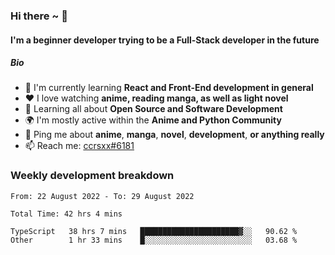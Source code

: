 ### Hi there ~ 👋

#### I'm a beginner developer trying to be a Full-Stack developer in the future

##### Bio

- 📖 I'm currently learning **React and Front-End development in general**
- ❤️ I love watching **anime, reading manga, as well as light novel**
- 🌱 Learning all about **Open Source and Software Development**
- 🌍 I'm mostly active within the **Anime and Python Community**
- 💬 Ping me about **anime**, **manga**, **novel**, **development**, **or anything really**
- 📫 Reach me: [ccrsxx#6181](https://discordapp.com/users/414304208649453568)

### Weekly development breakdown

<!--START_SECTION:waka-->

```text
From: 22 August 2022 - To: 29 August 2022

Total Time: 42 hrs 4 mins

TypeScript   38 hrs 7 mins   ██████████████████████▓░░   90.62 %
Other        1 hr 33 mins    █░░░░░░░░░░░░░░░░░░░░░░░░   03.68 %
```

<!--END_SECTION:waka-->
